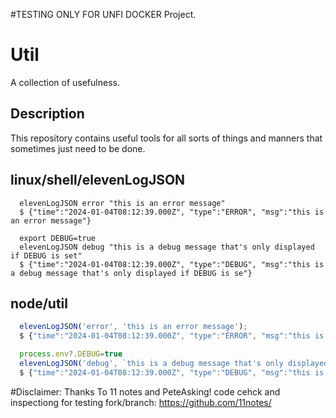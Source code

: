 #TESTING ONLY FOR UNFI DOCKER Project.

# Util
A collection of usefulness.

## Description
This repository contains useful tools for all sorts of things and manners that sometimes just need to be done.

## linux/shell/elevenLogJSON
```shell
  elevenLogJSON error "this is an error message"
  $ {"time":"2024-01-04T08:12:39.000Z", "type":"ERROR", "msg":"this is an error message"}

  export DEBUG=true
  elevenLogJSON debug "this is a debug message that's only displayed if DEBUG is set"
  $ {"time":"2024-01-04T08:12:39.000Z", "type":"DEBUG", "msg":"this is a debug message that's only displayed if DEBUG is se"}
```

## node/util
```js
  elevenLogJSON('error', 'this is an error message');
  $ {"time":"2024-01-04T08:12:39.000Z", "type":"ERROR", "msg":"this is an error message"}

  process.env?.DEBUG=true
  elevenLogJSON('debug', `this is a debug message that's only displayed if DEBUG is set`);
  $ {"time":"2024-01-04T08:12:39.000Z", "type":"DEBUG", "msg":"this is a debug message that's only displayed if DEBUG is se"}
```

#Disclaimer:
Thanks To 11 notes and PeteAsking! code cehck and inspectiong for testing fork/branch:
https://github.com/11notes/
